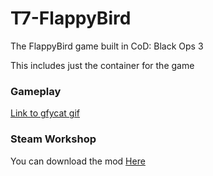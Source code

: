# T7-FlappyBird

The FlappyBird game built in CoD: Black Ops 3

This includes just the container for the game

### Gameplay
[Link to gfycat gif](https://gfycat.com/UnselfishOffensiveBonobo)

### Steam Workshop
You can download the mod [Here](https://steamcommunity.com/sharedfiles/filedetails/?id=1720319747)